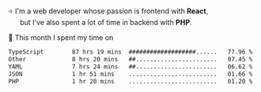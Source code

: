 ⭐ I'm a web developer whose passion is frontend with <b>React</b>,<br/>
&nbsp; &nbsp; &nbsp; but I've also spent a lot of time in backend with <b>PHP</b>.

📅 This month I spent my time on

<!--START_SECTION:waka-->

```txt
TypeScript        87 hrs 19 mins  ###################......   77.96 %
Other             8 hrs 20 mins   ##.......................   07.45 %
YAML              7 hrs 24 mins   ##.......................   06.62 %
JSON              1 hr 51 mins    .........................   01.66 %
PHP               1 hr 20 mins    .........................   01.20 %
```

<!--END_SECTION:waka-->
